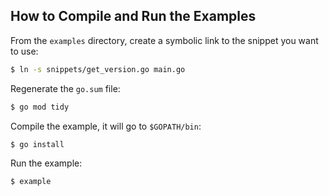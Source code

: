 ## How to Compile and Run the Examples

From the `examples` directory, create a symbolic link to the snippet you want to use:

```bash
$ ln -s snippets/get_version.go main.go
```

Regenerate the `go.sum` file:

```bash
$ go mod tidy
```

Compile the example, it will go to `$GOPATH/bin`:

```bash
$ go install
```

Run the example:

```bash
$ example
```
